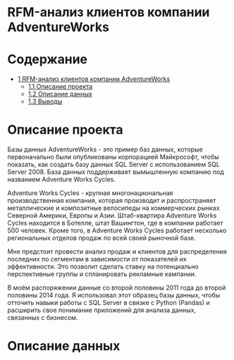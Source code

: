 # RFM-анализ клиентов компании AdventureWorks
# Содержание
+ [1  RFM-анализ клиентов компании AdventureWorks](https://github.com/Mikhail-865/AdventureWorks/#rfm-анализ-клиентов-компании-adventureworks-)
    * [1.1  Описание проекта](https://github.com/Mikhail-865/AdventureWorks/#описание-проекта-)
    * [1.2  Описание данных](https://github.com/Mikhail-865/AdventureWorks/#описание-данных-)
    * [1.3  Выводы](https://github.com/Mikhail-865/AdventureWorks/#выводы-)
# Описание проекта    
Базы данных AdventureWorks - это пример баз данных, которые первоначально были опубликованы корпорацией Майкрософт, чтобы показать, как создать базу данных SQL Server с использованием SQL Server 2008. База данных поддерживает вымышленную компанию под названием Adventure Works Cycles. 

Adventure Works Cycles - крупная многонациональная производственная компания, которая производит и распространяет металлические и композитные велосипеды на коммерческих рынках Северной Америки, Европы и Азии. Штаб-квартира Adventure Works Cycles находится в Ботелле, штат Вашингтон, где в компании работает 500 человек. Кроме того, в Adventure Works Cycles работает несколько региональных отделов продаж по всей своей рыночной базе.

Мне предстоит провести анализ продаж и клиентов для распределения последних по сегментам в зависимости от показателей их эффективности. Это позволит сделать ставку на потенциально перспективные группы и спланировать рекламные кампании. 

В моём распоряжении данные со второй половины 2011 года до второй половины 2014 года. Я использовал этот образец базы данных, чтобы отточить навыки работы с SQL Server в связке с Python (Pandas) и расширить свое понимание приложений для анализа данных, связанных с бизнесом.
    
# Описание данных
